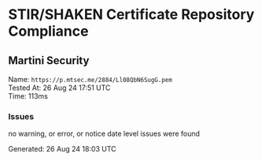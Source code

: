# STIR/SHAKEN Certificate Repository Compliance

## Martini Security

Name: `https://p.mtsec.me/2884/Ll08QbN6SugG.pem`\
Tested At: 26 Aug 24 17:51 UTC\
Time: 113ms

### Issues

no warning, or error, or notice date level issues were found

Generated: 26 Aug 24 18:03 UTC